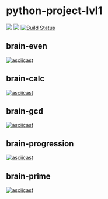# python-project-lvl1
<a href="https://codeclimate.com/github/Reeftor/python-project-lvl1/maintainability"><img src="https://api.codeclimate.com/v1/badges/a6c1375e4bfecc610d93/maintainability" /></a>
<a href="https://codeclimate.com/github/Reeftor/python-project-lvl1/test_coverage"><img src="https://api.codeclimate.com/v1/badges/a6c1375e4bfecc610d93/test_coverage" /></a>
[![Build Status](https://travis-ci.org/Reeftor/python-project-lvl1.svg?branch=master)](https://travis-ci.org/Reeftor/python-project-lvl1)

## brain-even

[![asciicast](https://asciinema.org/a/Ok0eYgddFrBC3aecKL9KKkMGd.svg)](https://asciinema.org/a/Ok0eYgddFrBC3aecKL9KKkMGd)

## brain-calc

[![asciicast](https://asciinema.org/a/AleQWrmICpj5drXMiphd5p92X.svg)](https://asciinema.org/a/AleQWrmICpj5drXMiphd5p92X)

## brain-gcd

[![asciicast](https://asciinema.org/a/O1RuyuJuaasw0uNhrTuMtqLv7.svg)](https://asciinema.org/a/O1RuyuJuaasw0uNhrTuMtqLv7)

## brain-progression

[![asciicast](https://asciinema.org/a/eCJM8mqAQomyFvf4xMom4Wih5.svg)](https://asciinema.org/a/eCJM8mqAQomyFvf4xMom4Wih5)

## brain-prime

[![asciicast](https://asciinema.org/a/WRb9CYYeXoNK6dLykemCCk0oa.svg)](https://asciinema.org/a/WRb9CYYeXoNK6dLykemCCk0oa)
